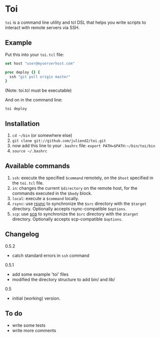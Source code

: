 Toi
===

`toi` is a command line utility and tcl DSL that helps you write scripts to
interact with remote servers via SSH.

Example
-------

Put this into your `toi.tcl` file:
```tcl
set host "user@myserverhost.com"

proc deploy {} {
  ssh "git pull origin master"
}
```
(Note: toi.tcl must be executable)

And on in the command line:
  
    toi deploy

Installation
------------

1. `cd ~/bin` (or somewhere else)
1. `git clone git://github.com/juliend2/toi.git`
1. now add this line to your `.bashrc` file: `export PATH=$PATH:~/bin/toi/bin`
1. `source ~/.bashrc`

Available commands
------------------

1. `ssh`: execute the specified `$command` remotely, on the `$host` specified in
   the `toi.tcl` file.
1. `in`: changes the current `$directory` on the remote host, for the commands
   executed in the `$body` block.
1. `local`: execute a `$command` locally.
1. `rsync`: use [rsync](http://en.wikipedia.org/wiki/Rsync) to synchronize the
   `$src` directory with the `$target` directory. Optionally accepts
   rsync-compatible `$options`.
1. `scp`: use [scp](http://en.wikipedia.org/wiki/Secure_copy) to synchronize
   the `$src` directory with the `$target` directory. Optionally accepts
   scp-compatible `$options`.

Changelog
---------

0.5.2

* catch standard errors in `ssh` command

0.5.1

* add some example 'toi' files
* modified the directory structure to add bin/ and lib/

0.5 

* initial (working) version.

To do
-----

* write some tests
* write more comments

